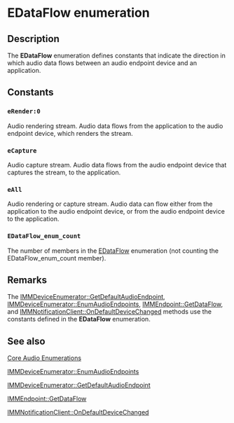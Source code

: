 # EDataFlow enumeration

## Description

The **EDataFlow** enumeration defines constants that indicate the direction in which audio data flows between an audio endpoint device and an application.

## Constants

### `eRender:0`

Audio rendering stream. Audio data flows from the application to the audio endpoint device, which renders the stream.

### `eCapture`

Audio capture stream. Audio data flows from the audio endpoint device that captures the stream, to the application.

### `eAll`

Audio rendering or capture stream. Audio data can flow either from the application to the audio endpoint device, or from the audio endpoint device to the application.

### `EDataFlow_enum_count`

The number of members in the [EDataFlow](https://learn.microsoft.com/windows/win32/api/mmdeviceapi/ne-mmdeviceapi-edataflow) enumeration (not counting the EDataFlow_enum_count member).

## Remarks

The [IMMDeviceEnumerator::GetDefaultAudioEndpoint](https://learn.microsoft.com/windows/win32/api/mmdeviceapi/ne-mmdeviceapi-edataflow), [IMMDeviceEnumerator::EnumAudioEndpoints](https://learn.microsoft.com/windows/desktop/api/mmdeviceapi/nf-mmdeviceapi-immdeviceenumerator-enumaudioendpoints), [IMMEndpoint::GetDataFlow](https://learn.microsoft.com/windows/desktop/api/mmdeviceapi/nf-mmdeviceapi-immendpoint-getdataflow), and [IMMNotificationClient::OnDefaultDeviceChanged](https://learn.microsoft.com/windows/desktop/api/mmdeviceapi/nf-mmdeviceapi-immnotificationclient-ondefaultdevicechanged) methods use the constants defined in the **EDataFlow** enumeration.

## See also

[Core Audio Enumerations](https://learn.microsoft.com/windows/desktop/CoreAudio/core-audio-enumerations)

[IMMDeviceEnumerator::EnumAudioEndpoints](https://learn.microsoft.com/windows/desktop/api/mmdeviceapi/nf-mmdeviceapi-immdeviceenumerator-enumaudioendpoints)

[IMMDeviceEnumerator::GetDefaultAudioEndpoint](https://learn.microsoft.com/windows/desktop/api/mmdeviceapi/nf-mmdeviceapi-immdeviceenumerator-getdefaultaudioendpoint)

[IMMEndpoint::GetDataFlow](https://learn.microsoft.com/windows/desktop/api/mmdeviceapi/nf-mmdeviceapi-immendpoint-getdataflow)

[IMMNotificationClient::OnDefaultDeviceChanged](https://learn.microsoft.com/windows/desktop/api/mmdeviceapi/nf-mmdeviceapi-immnotificationclient-ondefaultdevicechanged)